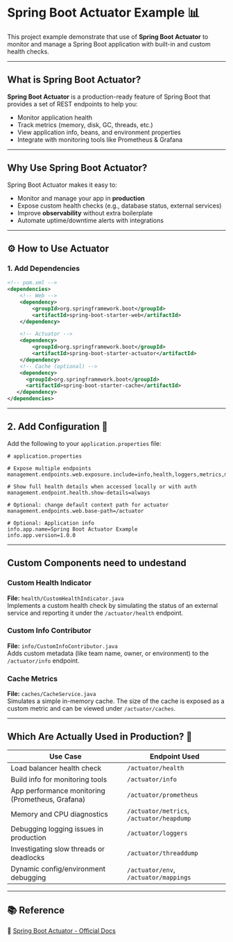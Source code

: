 # Spring Boot Actuator Example 📊 

This project example demonstrate that use of **Spring Boot Actuator** to monitor and manage a Spring Boot application with built-in and custom health checks.

---

##  What is Spring Boot Actuator? 

**Spring Boot Actuator** is a production-ready feature of Spring Boot that provides a set of REST endpoints to help you:
- Monitor application health
- Track metrics (memory, disk, GC, threads, etc.)
- View application info, beans, and environment properties
- Integrate with monitoring tools like Prometheus & Grafana

---

##  Why Use Spring Boot Actuator? 

Spring Boot Actuator makes it easy to:
- Monitor and manage your app in **production**
- Expose custom health checks (e.g., database status, external services)
- Improve **observability** without extra boilerplate
- Automate uptime/downtime alerts with integrations

---

## ⚙️ How to Use Actuator 

### 1. Add Dependencies 

```xml
<!-- pom.xml -->
<dependencies>
    <!-- Web -->
    <dependency>
        <groupId>org.springframework.boot</groupId>
        <artifactId>spring-boot-starter-web</artifactId>
    </dependency>

    <!-- Actuator -->
    <dependency>
        <groupId>org.springframework.boot</groupId>
        <artifactId>spring-boot-starter-actuator</artifactId>
    </dependency>
    <!-- Cache (optional) -->
    <dependency>
      <groupId>org.springframework.boot</groupId>
      <artifactId>spring-boot-starter-cache</artifactId>
   </dependency>
</dependencies>
```
---
## 2. Add Configuration 📝

Add the following to your `application.properties` file:

```properties
# application.properties

# Expose multiple endpoints
management.endpoints.web.exposure.include=info,health,loggers,metrics,mappings,env,caches

# Show full health details when accessed locally or with auth
management.endpoint.health.show-details=always

# Optional: change default context path for actuator
management.endpoints.web.base-path=/actuator

# Optional: Application info
info.app.name=Spring Boot Actuator Example
info.app.version=1.0.0
```
---

##  Custom Components need to undestand 

### Custom Health Indicator
**File:** `health/CustomHealthIndicator.java`  
Implements a custom health check by simulating the status of an external service and reporting it under the `/actuator/health` endpoint.

### Custom Info Contributor
**File:** `info/CustomInfoContributor.java`  
Adds custom metadata (like team name, owner, or environment) to the `/actuator/info` endpoint.

### Cache Metrics
**File:** `caches/CacheService.java`  
Simulates a simple in-memory cache. The size of the cache is exposed as a custom metric and can be viewed under `/actuator/caches`.

----

##  Which Are Actually Used in Production? 🎯

| Use Case                                  | Endpoint Used                    |
|-------------------------------------------|--------------------------------|
| Load balancer health check                 | `/actuator/health`              |
| Build info for monitoring tools            | `/actuator/info`                |
| App performance monitoring (Prometheus, Grafana) | `/actuator/prometheus`          |
| Memory and CPU diagnostics                  | `/actuator/metrics`, `/actuator/heapdump` |
| Debugging logging issues in production      | `/actuator/loggers`             |
| Investigating slow threads or deadlocks     | `/actuator/threaddump`          |
| Dynamic config/environment debugging         | `/actuator/env`, `/actuator/mappings` |

---

## 📚 Reference
 
🔗 [Spring Boot Actuator - Official Docs](https://docs.spring.io/spring-boot/docs/current/actuator-api/htmlsingle/)
